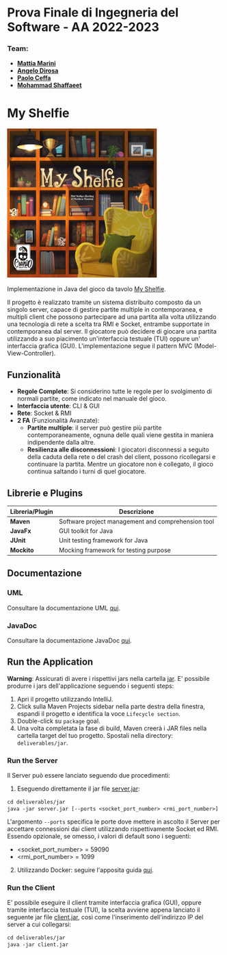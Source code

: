 # Prova Finale di Ingegneria del Software - AA 2022-2023
### Team: 
- [**Mattia Marini**](https://github.com/mattia-lucamarini)
- [**Angelo Dirosa**](https://github.com/Angelodirosa)
- [**Paolo Ceffa**](https://github.com/poolll98)
- [**Mohammad Shaffaeet**]()
# My Shelfie
<img src="MyShelfie/free_resources/my-shelfie.png" alt="Image description" width="350">

Implementazione in Java del gioco da tavolo [My Shelfie](https://www.craniocreations.it/prodotto/my-shelfie).

Il progetto è realizzato tramite un sistema distribuito composto da un singolo server, capace di gestire partite multiple
in contemporanea, e multipli client che possono partecipare ad una partita alla volta utilizzando una tecnologia di rete
a scelta tra RMI e Socket, entrambe supportate in contemporanea dal server.
Il giocatore può decidere di giocare una partita utilizzando a suo piacimento un'interfaccia testuale (TUI) oppure un'
interfaccia grafica (GUI).
L'implementazione segue il pattern MVC (Model-View-Controller).

## Funzionalità
- __Regole Complete__: Si considerino tutte le regole per lo svolgimento di normali partite, come indicato nel manuale del gioco.
- __Interfaccia utente__: CLI & GUI
- __Rete__: Socket & RMI
- __2 FA__ (Funzionalità Avanzate):
  - __Partite multiple__: il server può gestire più partite contemporaneamente, ognuna delle quali viene gestita in maniera 
  indipendente dalla altre.
  - __Resilienza alle disconnessioni__: I giocatori disconnessi a seguito della caduta della rete o del crash del client, 
  possono ricollegarsi e continuare la partita. Mentre un giocatore non è collegato, il gioco continua saltando i turni di quel giocatore.

## Librerie e Plugins
| Libreria/Plugin | Descrizione                                    |
|-----------------|------------------------------------------------|
| __Maven__       | Software project management and comprehension tool|
| __JavaFx__      | GUI toolkit for Java                           |
| __JUnit__       | Unit testing framework for Java     |
| __Mockito__     | Mocking framework for testing purpose |

## Documentazione
### UML
Consultare la documentazione UML [qui](deliverables/uml).
### JavaDoc
Consultare la documentazione JavaDoc [qui](deliverables).

## Run the Application

**Warning**: Assicurati di avere i rispettivi jars nella cartella [jar](deliverables/jar). 
E' possibile produrre i jars dell'applicazione seguendo i seguenti steps:
1. Apri il progetto utilizzando IntelliJ.
2. Click sulla Maven Projects sidebar nella parte destra della finestra, espandi il progetto e identifica la voce ```Lifecycle section```. 
3. Double-click su ```package``` goal.
4. Una volta completata la fase di build, Maven creerà i JAR files nella cartella target del tuo progetto. Spostali nella directory: ```deliverables/jar```.

### Run the Server
Il Server può essere lanciato seguendo due procedimenti:
1. Eseguendo direttamente il jar file [server.jar](deliverables/jar/server.jar):

```
cd deliverables/jar 
java -jar server.jar [--ports <socket_port_number> <rmi_port_number>]
```

L'argomento ```--ports``` specifica le porte dove mettere in ascolto il Server per accettare connessioni dai client utilizzando
rispettivamente Socket ed RMI. Essendo opzionale, se omesso, i valori di default sono i seguenti:
  - <socket_port_number> = 59090
  - <rmi_port_number> = 1099
2. Utilizzando Docker: seguire l'apposita guida [qui](deliverables/jar/README.md).

### Run the Client
E' possibile eseguire il client tramite interfaccia grafica (GUI), oppure tramite interfaccia testuale (TUI),
la scelta avviene appena lanciato il seguente jar file [client.jar](deliverables/jar/client.jar), così come 
l'inserimento dell'indirizzo IP del server a cui collegarsi:

``` 
cd deliverables/jar 
java -jar client.jar
```

